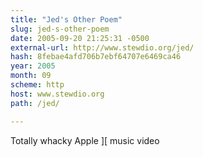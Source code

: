 ```yaml
---
title: "Jed's Other Poem"
slug: jed-s-other-poem
date: 2005-09-20 21:25:31 -0500
external-url: http://www.stewdio.org/jed/
hash: 8febae4afd706b7ebf64707e6469ca46
year: 2005
month: 09
scheme: http
host: www.stewdio.org
path: /jed/

---
```


Totally whacky Apple ][ music video
